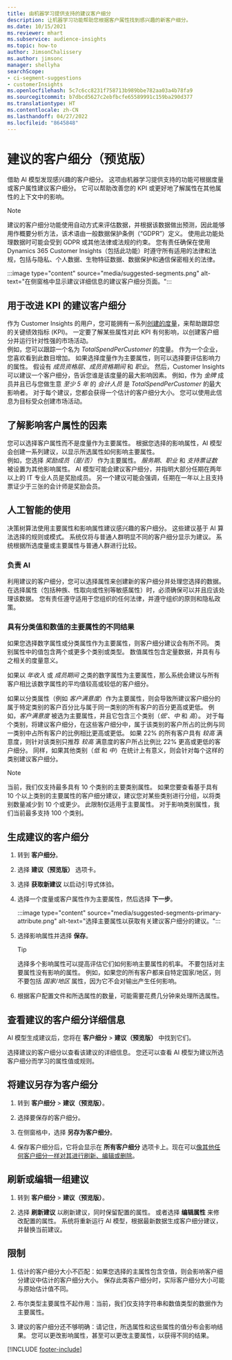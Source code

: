 ```yaml
---
title: 由机器学习提供支持的建议客户细分
description: 让机器学习功能帮助您根据客户属性找到感兴趣的新客户细分。
ms.date: 10/15/2021
ms.reviewer: mhart
ms.subservice: audience-insights
ms.topic: how-to
author: JimsonChalissery
ms.author: jimsonc
manager: shellyha
searchScope:
- ci-segment-suggestions
- customerInsights
ms.openlocfilehash: 5c7c6cc8231f758713b989bbe782aa03a4b78fa9
ms.sourcegitcommit: b7dbcd5627c2ebfbcfe65589991c159ba290d377
ms.translationtype: HT
ms.contentlocale: zh-CN
ms.lasthandoff: 04/27/2022
ms.locfileid: "8645848"
---
```

# <a name="suggested-segments-preview"></a>建议的客户细分（预览版）

借助 AI 模型发现感兴趣的客户细分。 这项由机器学习提供支持的功能可根据度量或客户属性建议客户细分。 它可以帮助改善您的 KPI 或更好地了解属性在其他属性的上下文中的影响。 

> [!NOTE]
> 建议的客户细分功能使用自动方式来评估数据，并根据该数据做出预测，因此能够用作概要分析方法，该术语由一般数据保护条例（“GDPR”）定义。 使用此功能处理数据时可能会受到 GDPR 或其他法律或法规的约束。 您有责任确保在使用 Dynamics 365 Customer Insights（包括此功能）时遵守所有适用的法律和法规，包括与隐私、个人数据、生物特征数据、数据保护和通信保密相关的法律。

:::image type="content" source="media/suggested-segments.png" alt-text="在侧窗格中显示建议详细信息的建议客户细分页面。":::

## <a name="suggested-segments-to-improve-your-kpis"></a>用于改进 KPI 的建议客户细分

作为 Customer Insights 的用户，您可能拥有一系列[创建的度量](measures.md)，来帮助跟踪您的关键绩效指标 (KPI)。 一定要了解某些属性对此 KPI 有何影响，以创建客户细分并运行针对性强的市场活动。   
例如，您可以跟踪一个名为 *TotalSpendPerCustomer* 的度量。 作为一个企业，您喜欢看到此数目增加。 如果选择度量作为主要属性，则可以选择要评估影响力的属性。 假设有 *成员资格层*、*成员资格期间* 和 *职业*。 然后，Customer Insights 可以建议一个客户细分，告诉您谁是该度量的最大影响因素。 例如，作为 *金牌* 成员并且已与您做生意 *至少 5 年* 的 *会计人员* 是 *TotalSpendPerCustomer* 的最大影响者。 对于每个建议，您都会获得一个估计的客户细分大小。 您可以使用此信息为目标受众创建市场活动。

## <a name="understand-what-influences-a-customer-attribute"></a>了解影响客户属性的因素

您可以选择客户属性而不是度量作为主要属性。 根据您选择的影响属性，AI 模型会创建一系列建议，以显示所选属性如何影响主要属性。   
例如，您选择 *奖励成员（是/否）* 作为主要属性。 *服务期*、*职业* 和 *支持票证数* 被设置为其他影响属性。 AI 模型可能会建议客户细分，并指明大部分任期在两年以上的 IT 专业人员是奖励成员。 另一个建议可能会强调，任期在一年以上且支持票证少于三张的会计师是奖励会员。 

## <a name="artificial-intelligence-usage"></a>人工智能的使用

决策树算法使用主要属性和影响属性建议感兴趣的客户细分。 这些建议基于 AI 算法选择的规则或模式。 系统仅将与普通人群明显不同的客户细分显示为建议。 系统根据所选度量或主要属性与普通人群进行比较。

### <a name="responsible-ai"></a>负责 AI

利用建议的客户细分，您可以选择属性来创建新的客户细分并处理您选择的数据。 在选择属性（包括种族、性取向或性别等敏感属性）时，必须确保可以并且应该处理该数据。 您有责任遵守适用于您组织的任何法律，并遵守组织的原则和隐私政策。

### <a name="different-results-for-primary-attributes-with-categorical-and-numeric-values"></a>具有分类值和数值的主要属性的不同结果

如果您选择数字属性或分类属性作为主要属性，则客户细分建议会有所不同。 类别属性中的值包含两个或更多个类别或类型。 数值属性包含定量数据，并具有与之相关的度量意义。

如果以 *年收入* 或 *成员期间* 之类的数字属性为主要属性，那么系统会建议与所有客户相比该数字属性的平均值较高或较低的客户细分。

如果以分类属性（例如 *客户满意度*）作为主要属性，则会导致所建议客户细分的属于特定类别的客户百分比与属于同一类别的所有客户的百分更高或更低。 例如，*客户满意度* 被选为主要属性，并且它包含三个类别（*低*‘、*中* 和 *高*）。 对于每个类别，将建议客户细分，在这些客户细分中，属于该类别的客户所占的比例与同一类别中占所有客户的比例相比更高或更低。 如果 22% 的所有客户具有 *较高* 满意度，则针对该类别只推荐 *较高* 满意度的客户所占比例比 22% 更高或更低的客户细分。 同样，如果其他类别（*低* 和 *中*）在统计上有意义，则会针对每个这样的类别建议客户细分。

> [!NOTE]
> 当前，我们仅支持最多具有 10 个类别的主要类别属性。 如果您要查看基于具有 10 个以上类别的主要属性的客户细分建议，建议您对某些类别进行分组，以将类别数量减少到 10 个或更少。 此限制仅适用于主要属性。 对于影响类别属性，我们当前最多支持 100 个类别。

## <a name="generate-suggested-segments"></a>生成建议的客户细分

1. 转到 **客户细分**。

1. 选择 **建议（预览版）** 选项卡。

1. 选择 **获取新建议** 以启动引导式体验。

1. 选择一个度量或客户属性作为主要属性，然后选择 **下一步**。

   :::image type="content" source="media/suggested-segments-primary-attribute.png" alt-text="选择主要属性以获取有关建议客户细分的建议。":::

1. 选择影响属性并选择 **保存**。
   
   > [!TIP]
   > 选择多个影响属性可以提高评估它们如何影响主要属性的机率。 不要包括对主要属性没有影响的属性。 例如，如果您的所有客户都来自特定国家/地区，则不要包括 *国家/地区* 属性，因为它不会对输出产生任何影响。

1. 根据客户配置文件和所选属性的数量，可能需要花费几分钟来处理所选属性。 

## <a name="view-details-of-a-suggested-segment"></a>查看建议的客户细分详细信息

AI 模型生成建议后，您将在 **客户细分** > **建议（预览版）** 中找到它们。
 
选择建议的客户细分以查看该建议的详细信息。 您还可以查看 AI 模型为建议所选客户细分而学习的属性值或规则。

## <a name="save-a-suggestion-as-a-segment"></a>将建议另存为客户细分

1. 转到 **客户细分** > **建议（预览版）**。

1. 选择要保存的客户细分。 

1. 在侧窗格中，选择 **另存为客户细分**。 

1. 保存客户细分后，它将会显示在 **所有客户细分** 选项卡上。现在可以[像其他任何客户细分一样对其进行刷新、编辑或删除](segments.md)。

## <a name="refresh-or-edit-a-set-of-suggestions"></a>刷新或编辑一组建议

1. 转到 **客户细分** > **建议（预览版）**。

1. 选择 **刷新建议** 以刷新建议，同时保留配置的属性。 或者选择 **编辑属性** 来修改配置的属性。 系统将重新运行 AI 模型，根据最新数据生成客户细分建议，并替换当前建议。

## <a name="limitations"></a>限制

1. 估计的客户细分大小不匹配：如果您选择的主属性包含空值，则会影响客户细分建议中估计的客户细分大小。 保存此类客户细分时，实际客户细分大小可能与原始估计值不同。
 
2. 布尔类型主要属性不起作用：当前，我们仅支持字符串和数值类型的数据作为主要属性。

3. 建议的客户细分还不够明确：请记住，所选属性和这些属性的值分布会影响结果。 您可以更改影响属性，甚至可以更改主要属性，以获得不同的结果。



[!INCLUDE [footer-include](includes/footer-banner.md)]